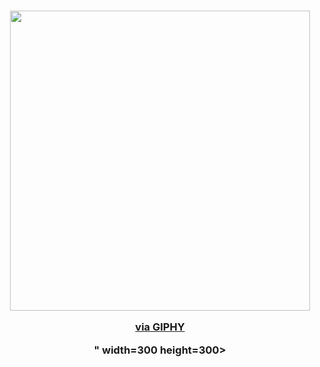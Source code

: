 <h3 align="center">
<img src="<iframe src="https://giphy.com/embed/uIn4YsnzGZmumlneEZ" width="480" height="480" frameBorder="0" class="giphy-embed" allowFullScreen></iframe><p><a href="https://giphy.com/gifs/transparent-uIn4YsnzGZmumlneEZ">via GIPHY</a></p>" width=300 height=300>
</h3>
